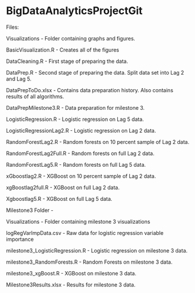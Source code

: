 # BigDataAnalyticsProjectGit

Files: 

Visualizations - Folder containing graphs and figures.

BasicVisualization.R - Creates all of the figures

DataCleaning.R - First stage of preparing the data. 

DataPrep.R - Second stage of preparing the data. Split data set into Lag 2 and Lag 5.

DataPrepToDo.xlsx - Contains data preparation history. Also contains results of all algorithms.

DataPrepMilestone3.R - Data preparation for milestone 3.

LogisticRegression.R - Logistic regression on Lag 5 data.

LogisticRegressionLag2.R - Logistic regression on Lag 2 data.

RandomForestLag2.R - Random forests on 10 percent sample of Lag 2 data.

RandomForestLag2Full.R - Random forests on full Lag 2 data.

RandomForestLag5.R - Random forests on full Lag 5 data.

xGboostlag2.R - XGBoost on 10 percent sample of Lag 2 data.

xgBoostlag2full.R - XGBoost on full Lag 2 data.

Xgboostlag5.R - XGBoost on full Lag 5 data. 

Milestone3 Folder - 

Visualizations - Folder containing milestone 3 visualizations

logRegVarImpData.csv - Raw data for logistic regression variable importance

milestone3_LogisticRegression.R - Logistic regression on milestone 3 data.

milestone3_RandomForests.R - Random Forests on milestone 3 data.

milestone3_xgBoost.R - XGBoost on milestone 3 data.

Milestone3Results.xlsx - Results for milestone 3 data. 


